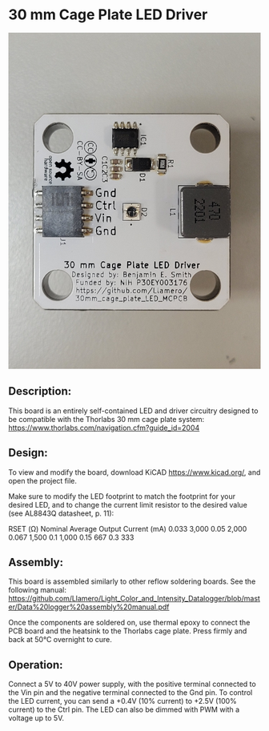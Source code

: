 # 30 mm Cage Plate LED Driver
![Top view of LED driver](https://github.com/Llamero/30mm_cage_plate_LED_MCPCB/blob/main/Images/Top.jpg)
## Description:
This board is an entirely self-contained LED and driver circuitry designed to be compatible with the Thorlabs 30 mm cage plate system: https://www.thorlabs.com/navigation.cfm?guide_id=2004

## Design:
To view and modify the board, download KiCAD https://www.kicad.org/, and open the project file.

Make sure to modify the LED footprint to match the footprint for your desired LED, and to change the current limit resistor to the desired value (see AL8843Q datasheet, p. 11):

RSET (Ω) Nominal Average Output Current (mA)
0.033 3,000
0.05 2,000
0.067 1,500
0.1 1,000
0.15 667
0.3 333

## Assembly:
This board is assembled similarly to other reflow soldering boards. See the following manual: https://github.com/Llamero/Light_Color_and_Intensity_Datalogger/blob/master/Data%20logger%20assembly%20manual.pdf

Once the components are soldered on, use thermal epoxy to connect the PCB board and the heatsink to the Thorlabs cage plate. Press firmly and back at 50°C overnight to cure.

## Operation:
Connect a 5V to 40V power supply, with the positive terminal connected to the Vin pin and the negative terminal connected to the Gnd pin. To control the LED current, you can send a +0.4V (10% current) to +2.5V (100% current) to the Ctrl pin. The LED can also be dimmed with PWM with a voltage up to 5V.
